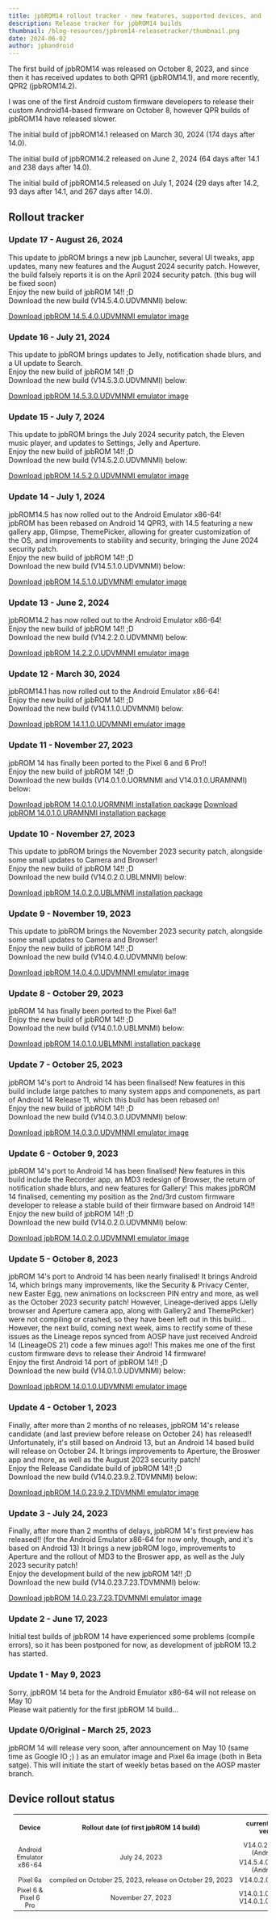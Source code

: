 ```yaml
---
title: jpbROM14 rollout tracker - new features, supported devices, and more! (updated August 26 2024)
description: Release tracker for jpbROM14 builds
thumbnail: /blog-resources/jpbrom14-releasetracker/thumbnail.png
date: 2024-06-02
author: jpbandroid
---
```




The first build of jpbROM14 was released on October 8, 2023, and since then it has received updates to both QPR1 (jpbROM14.1), and more recently, QPR2 (jpbROM14.2).

I was one of the first Android custom firmware developers to release their custom Android14-based firmware on October 8, however QPR builds of jpbROM14 have released slower.

The initial build of jpbROM14.1 released on March 30, 2024 (174 days after 14.0).

The initial build of jpbROM14.2 released on June 2, 2024 (64 days after 14.1 and 238 days after 14.0).

The initial build of jpbROM14.5 released on July 1, 2024 (29 days after 14.2, 93 days after 14.1, and 267 days after 14.0). 

## Rollout tracker

<h3>Update 17 - August 26, 2024</h3>
<p>This update to jpbROM brings a new jpb Launcher, several UI tweaks, app updates, many new features and the August 2024 security patch. However, the build falsely reports it is on the April 2024 security patch. (this bug will be fixed soon)<br>Enjoy the new build of jpbROM 14!! ;D<br>Download the new build (V14.5.4.0.UDVMNMI) below:<br></p><a href="https://drive.google.com/file/d/1eibaI5RdYVSnZqtOlLSqIs3izyLqaDPW/view?usp=sharing">Download jpbROM 14.5.4.0.UDVMNMI emulator image</a>
<h3>Update 16 - July 21, 2024</h3>
<p>This update to jpbROM brings updates to Jelly, notification shade blurs, and a UI update to Search.<br>Enjoy the new build of jpbROM 14!! ;D<br>Download the new build (V14.5.3.0.UDVMNMI) below:<br></p><a href="https://drive.google.com/file/d/1uyC1KnCUyrIESg-CJdDGZscfHVYFi7sz/view?usp=sharing">Download jpbROM 14.5.3.0.UDVMNMI emulator image</a>
<h3>Update 15 - July 7, 2024</h3>
<p>This update to jpbROM brings the July 2024 security patch, the Eleven music player, and updates to Settings, Jelly and Aperture.<br>Enjoy the new build of jpbROM 14!! ;D<br>Download the new build (V14.5.2.0.UDVMNMI) below:<br></p><a href="https://drive.google.com/file/d/1ELDmdID_-sRFPkgO_OWZxZTTcnK1l81e/view?usp=sharing">Download jpbROM 14.5.2.0.UDVMNMI emulator image</a>
<h3>Update 14 - July 1, 2024</h3>
<p>jpbROM14.5 has now rolled out to the Android Emulator x86-64!<br>jpbROM has been rebased on Android 14 QPR3, with 14.5 featuring a new gallery app, Glimpse, ThemePicker, allowing for greater customization of the OS, and improvements to stability and security, bringing the June 2024 security patch.<br>Enjoy the new build of jpbROM 14!! ;D<br>Download the new build (V14.5.1.0.UDVMNMI) below:<br></p><a href="https://drive.google.com/file/d/1H52V0QtWagU6jOo2a1v4b2VAKjymg9Rk/view?usp=sharing">Download jpbROM 14.5.1.0.UDVMNMI emulator image</a>
<h3>Update 13 - June 2, 2024</h3>
<p>jpbROM14.2 has now rolled out to the Android Emulator x86-64!<br>Enjoy the new build of jpbROM 14!! ;D<br>Download the new build (V14.2.2.0.UDVMNMI) below:<br></p><a href="https://drive.google.com/file/d/1CDO__L7WydsP9-dCROK03JQ7DOahEAiI/view?usp=sharing">Download jpbROM 14.2.2.0.UDVMNMI emulator image</a>
<h3>Update 12 - March 30, 2024</h3>
<p>jpbROM14.1 has now rolled out to the Android Emulator x86-64!<br>Enjoy the new build of jpbROM 14!! ;D<br>Download the new build (V14.1.1.0.UDVMNMI) below:<br></p><a href="https://drive.google.com/file/d/13dpeSzq7TbbcfWIbGwJ7_xnsj1lHMixg/view?usp=drive_link">Download jpbROM 14.1.1.0.UDVMNMI emulator image</a>
<h3>Update 11 - November 27, 2023</h3>
<p>jpbROM 14 has finally been ported to the Pixel 6 and 6 Pro!!<br>Enjoy the new build of jpbROM 14!! ;D<br>Download the new builds (V14.0.1.0.UORMNMI and V14.0.1.0.URAMNMI) below:<br></p><a href="https://drive.google.com/file/d/1ZgmFH4B6gfmD6auQyvCvGwJt64waXy4S/view?usp=sharing">Download jpbROM 14.0.1.0.UORMNMI installation package</a>
<a href="https://drive.google.com/file/d/1AA-cgmiU--k9IWBkwo2e2iwosRWdEGZO/view?usp=sharing">Download jpbROM 14.0.1.0.URAMNMI installation package</a>
<h3>Update 10 - November 27, 2023</h3>
<p>This update to jpbROM brings the November 2023 security patch, alongside some small updates to Camera and Browser!<br>Enjoy the new build of jpbROM 14!! ;D<br>Download the new build (V14.0.2.0.UBLMNMI) below:<br></p><a href="https://drive.google.com/file/d/1luiBJ4nR-kl7uyOEQ-bUejabcC7FGk2J/view?usp=drive_link">Download jpbROM 14.0.2.0.UBLMNMI installation package</a>
<h3>Update 9 - November 19, 2023</h3>
<p>This update to jpbROM brings the November 2023 security patch, alongside some small updates to Camera and Browser!<br>Enjoy the new build of jpbROM 14!! ;D<br>Download the new build (V14.0.4.0.UDVMNMI) below:<br></p><a href="https://drive.google.com/file/d/1yEZdQpHR-vmx6M7XX0e9CeHpQrqvTnap/view?usp=sharing">Download jpbROM 14.0.4.0.UDVMNMI emulator image</a>
<h3>Update 8 - October 29, 2023</h3>
<p>jpbROM 14 has finally been ported to the Pixel 6a!!<br>Enjoy the new build of jpbROM 14!! ;D<br>Download the new build (V14.0.1.0.UBLMNMI) below:<br></p><a href="https://drive.google.com/file/d/1Lsrhi7bfYgJZxreA4-5rXyVIjVaCZ0uV/view?usp=sharing">Download jpbROM 14.0.1.0.UBLMNMI installation package</a>
<h3>Update 7 - October 25, 2023</h3>
<p>jpbROM 14's port to Android 14 has been finalised! New features in this build include large patches to many system apps and componenets, as part of Android 14 Release 11, which this build has been rebased on!<br>Enjoy the new build of jpbROM 14!! ;D<br>Download the new build (V14.0.3.0.UDVMNMI) below:<br></p><a href="https://drive.google.com/file/d/1-_qYWYKH1K_UvQ3zCe2kkSn0EPeOY9dR/view?usp=drive_link">Download jpbROM 14.0.3.0.UDVMNMI emulator image</a>
<h3>Update 6 - October 9, 2023</h3>
<p>jpbROM 14's port to Android 14 has been finalised! New features in this build include the Recorder app, an MD3 redesign of Browser, the return of notification shade blurs, and new features for Gallery! This makes jpbROM 14 finalised, cementing my position as the 2nd/3rd custom firmware developer to release a stable build of their firmware based on Android 14!!<br>Enjoy the new build of jpbROM 14!! ;D<br>Download the new build (V14.0.2.0.UDVMNMI) below:<br></p><a href="https://drive.google.com/file/d/1wp2WjX9RvAh99jDn131WqwqBCuWwfOBw/view?usp=drive_link">Download jpbROM 14.0.2.0.UDVMNMI emulator image</a>
<h3>Update 5 - October 8, 2023</h3>
<p>jpbROM 14's port to Android 14 has been nearly finalised! It brings Android 14, which brings many improvements, like the Security & Privacy Center, new Easter Egg, new animations on lockscreen PIN entry and more, as well as the October 2023 security patch! However, Lineage-derived apps (Jelly browser and Aperture camera app, along with Gallery2 and ThemePicker) were not compiling or crashed, so they have been left out in this build...<br>However, the next build, coming next week, aims to rectify some of these issues as the Lineage repos synced from AOSP have just received Android 14 (LineageOS 21) code a few minues ago!! This makes me one of the first custom firmware devs to release their Android 14 firmware!<br>Enjoy the first Android 14 port of jpbROM 14!! ;D<br>Download the new build (V14.0.1.0.UDVMNMI) below:<br></p><a href="https://drive.google.com/file/d/1oAaWPC8Qz4fgeV3cGI4LOXfEhQGfgpmn/view?usp=sharing">Download jpbROM 14.0.1.0.UDVMNMI emulator image</a>
<h3>Update 4 - October 1, 2023</h3>
<p>Finally, after more than 2 months of no releases, jpbROM 14's release candidate (and last preview before release on October 24) has released!! Unfortunately, it's still based on Android 13, but an Android 14 based build will release on October 24. It brings improvements to Aperture, the Broswer app and more, as well as the August 2023 security patch!<br>Enjoy the Release Candidate build of jpbROM 14!! ;D<br>Download the new build (V14.0.23.9.2.TDVMNMI) below:<br></p><a href="https://drive.google.com/file/d/1IbnDiDP7ca4jXBV7QRzpYXdWyu0LlaOi/view?usp=sharing">Download jpbROM 14.0.23.9.2.TDVMNMI emulator image</a>
<h3>Update 3 - July 24, 2023</h3>
<p>Finally, after more than 2 months of delays, jpbROM 14's first preview has released!! (for the Android Emulator x86-64 for now only, though, and it's based on Android 13) It brings a new jpbROM logo, improvements to Aperture and the rollout of MD3 to the Broswer app, as well as the July 2023 security patch!<br>Enjoy the development build of the new jpbROM 14!! ;D<br>Download the new build (V14.0.23.7.23.TDVMNMI) below:<br></p><a href="https://drive.google.com/file/d/1Oq2tMGwA3eJfFJYTMluLFIv1XhUWNOd-/view?usp=sharing">Download jpbROM 14.0.23.7.23.TDVMNMI emulator image</a>
<h3>Update 2 - June 17, 2023</h3>
<p>Initial test builds of jpbROM 14 have experienced some problems (compile errors), so it has been postponed for now, as development of jpbROM 13.2 has started.</p>
<h3>Update 1 - May 9, 2023</h3>
<p>Sorry, jpbROM 14 beta for the Android Emulator x86-64 will not release on May 10<br>Please wait patiently for the first jpbROM 14 build...</p>
<h3>Update 0/Original - March 25, 2023</h3>
<p>jpbROM 14 will release very soon, after announcement on May 10 (same time as Google IO ;) ) as an emulator image and Pixel 6a image (both in Beta satge). This will initiate the start of weekly betas based on the AOSP master branch.</p>

## Device rollout status

<table class="wikitable" style="text-align:center;font-size:90%;margin-left:10px">
<tbody><tr>
<th rowspan="2">Device
</th>
<th rowspan="2">Rollout date (of first jpbROM 14 build)
</th>
<th rowspan="2">current jpbROM version
</th>
<th rowspan="2">Release date of current jpbROM version
</th>
</tr>
<tr></tr>
<tr>
<td rowspan="2">Android Emulator x86-64
</td>
<td rowspan="2"><span data-sort-value="000000002023-07-24-0000" style="white-space:nowrap">July 24, 2023</span>
</td>
<td>V14.0.23.9.2.DEV (Android 13)
</td>
<td><span data-sort-value="000000002023-10-01-0000" style="white-space:nowrap">October 1, 2023</span>
</td></tr>
<tr>
<td>V14.5.4.0.UDVMNMI (Android 14)
</td>
<td><span data-sort-value="000000002024-08-26-0000" style="white-space:nowrap">August 26, 2024</span>
</td>
</tr>
<tr>
<td>Pixel 6a
</td>
<td><span data-sort-value="000000002023-10-29-0000" style="white-space:nowrap">compiled on October 25, 2023, release on October 29, 2023</span>
</td>
<td>V14.0.2.0.UBLMNMI
</td>
<td><span data-sort-value="000000002023-11-27-0000" style="white-space:nowrap">November 27, 2023</span>
</td></tr>
<tr>
<td rowspan="2">Pixel 6 & Pixel 6 Pro
</td>
<td rowspan="2"><span data-sort-value="000000002023-04-11-0000" style="white-space:nowrap">November 27, 2023</span>
</td>
<td>V14.0.1.0.UORMNMI<br>
V14.0.1.0.URAMNMI
</td>
<td rowspan="2"><span data-sort-value="000000002023-04-30-0000" style="white-space:nowrap">November 27, 2023</span>
</td>
</tr>

</tbody></table>
